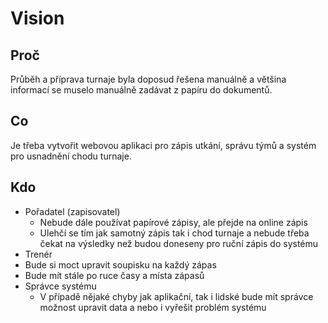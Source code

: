 # Vision
## Proč
Průběh a příprava turnaje byla doposud řešena manuálně a většina informací se muselo manuálně zadávat z papíru do dokumentů.
## Co
Je třeba vytvořit webovou aplikaci pro zápis utkání, správu týmů a systém pro usnadnění chodu turnaje.
## Kdo
- Pořadatel (zapisovatel)
  - Nebude dále používat papírové zápisy, ale přejde na online zápis
  - Ulehčí se tím jak samotný zápis tak i chod turnaje a nebude třeba čekat na výsledky než budou doneseny pro ruční zápis do systému
-  Trenér
  - Bude si moct upravit soupisku na každý zápas
  - Bude mít stále po ruce časy a místa zápasů
- Správce systému
  - V případě nějaké chyby jak aplikační, tak i lidské bude mít správce možnost upravit data a nebo i vyřešit problém systému
